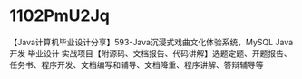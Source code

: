 # 1102PmU2Jq
【Java计算机毕业设计分享】593-Java沉浸式戏曲文化体验系统，MySQL Java开发 毕业设计 实战项目【附源码、文档报告、代码讲解】选题定题、开题报告、任务书、程序开发、文档编写和辅导、文档降重、程序讲解、答辩辅导等
